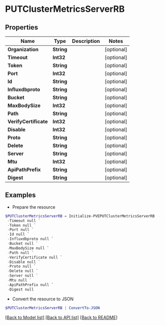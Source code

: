 # PUTClusterMetricsServerRB
## Properties

Name | Type | Description | Notes
------------ | ------------- | ------------- | -------------
**Organization** | **String** |  | [optional] 
**Timeout** | **Int32** |  | [optional] 
**Token** | **String** |  | [optional] 
**Port** | **Int32** |  | [optional] 
**Id** | **String** |  | [optional] 
**Influxdbproto** | **String** |  | [optional] 
**Bucket** | **String** |  | [optional] 
**MaxBodySize** | **Int32** |  | [optional] 
**Path** | **String** |  | [optional] 
**VerifyCertificate** | **Int32** |  | [optional] 
**Disable** | **Int32** |  | [optional] 
**Proto** | **String** |  | [optional] 
**Delete** | **String** |  | [optional] 
**Server** | **String** |  | [optional] 
**Mtu** | **Int32** |  | [optional] 
**ApiPathPrefix** | **String** |  | [optional] 
**Digest** | **String** |  | [optional] 

## Examples

- Prepare the resource
```powershell
$PUTClusterMetricsServerRB = Initialize-PVEPUTClusterMetricsServerRB  -Organization null `
 -Timeout null `
 -Token null `
 -Port null `
 -Id null `
 -Influxdbproto null `
 -Bucket null `
 -MaxBodySize null `
 -Path null `
 -VerifyCertificate null `
 -Disable null `
 -Proto null `
 -Delete null `
 -Server null `
 -Mtu null `
 -ApiPathPrefix null `
 -Digest null
```

- Convert the resource to JSON
```powershell
$PUTClusterMetricsServerRB | ConvertTo-JSON
```

[[Back to Model list]](../README.md#documentation-for-models) [[Back to API list]](../README.md#documentation-for-api-endpoints) [[Back to README]](../README.md)

